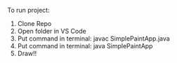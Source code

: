 To run project:
1. Clone Repo
2. Open folder in VS Code
3. Put command in terminal: javac SimplePaintApp.java
4.  Put command in terminal: java SimplePaintApp
5.  Draw!!
